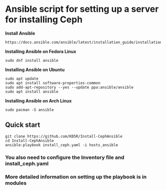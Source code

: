 # Ansible script for setting up a server for installing Ceph

**Install Ansible**
```
https://docs.ansible.com/ansible/latest/installation_guide/installation_distros.html
```
**Installing Ansible on Fedora Linux**
```
sudo dnf install ansible
```
**Installing Ansible on Ubuntu**
```
sudo apt update
sudo apt install software-properties-common
sudo add-apt-repository --yes --update ppa:ansible/ansible
sudo apt install ansible
```
**Installing Ansible on Arch Linux**
```
sudo pacman -S ansible
```
## Quick start
```
git clone https://github.com/KB5R/Install-CephAnsible
cd Install-CephAnsible
ansible-playbook install_ceph.yaml -i hosts_ansible
```
### You also need to configure the Inventory file and install_ceph.yaml
### More detailed information on setting up the playbook is in modules
